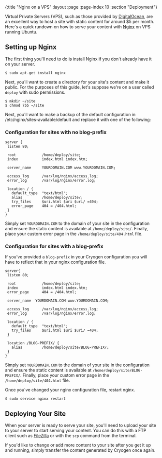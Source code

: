 {:title "Nginx on a VPS"
 :layout :page
 :page-index 10
 :section "Deployment"}

Virtual Private Servers (VPS), such as those provided by [DigitalOcean](https://www.digitalocean.com/), are an excellent way to host a site with static content for around $5 per month. Here's a quick rundown on how to serve your content with [Nginx](http://wiki.nginx.org/) on VPS running Ubuntu.

## Setting up Nginx

The first thing you'll need to do is install Nginx if you don't already have it on your server.

```
$ sudo apt-get install nginx
```

Next, you'll want to create a directory for your site's content and make it public. For the purposes of this guide, let's suppose we're on a user called `deploy` with sudo permissions.

```
$ mkdir ~/site
$ chmod 755 ~/site
```

Next, you'll want to make a backup of the default configuration in /etc/nginx/sites-available/default and replace it with one of the following:

### Configuration for sites with no blog-prefix

```
server {
 listen 80;

 root            /home/deploy/site;
 index           index.html index.htm;

 server_name     YOURDOMAIN.COM www.YOURDOMAIN.COM;

 access_log      /var/log/nginx/access.log;
 error_log       /var/log/nginx/error.log;

 location / {
   default_type  "text/html";
   alias         /home/deploy/site/;
   try_files     $uri.html $uri $uri/ =404;
   error_page    404 = /404.html;
 }
}
```

Simply set `YOURDOMAIN.COM` to the domain of your site in the configuration and ensure the static content is available at `/home/deploy/site/`. Finally, place your custom error page in the `/home/deploy/site/404.html` file.

### Configuration for sites with a blog-prefix

If you've provided a `blog-prefix` in your Cryogen configuration you will have to reflect that in your nginx configuration file.

```
server{
 listen 80;

 root            /home/deploy/site;
 index           index.html index.htm;
 error_page      404 = /404.html;

 server_name  YOURDOMAIN.COM www.YOURDOMAIN.COM;

 access_log      /var/log/nginx/access.log;
 error_log       /var/log/nginx/error.log;

 location / {
   default_type  "text/html";
   try_files     $uri.html $uri $uri/ =404;
 }

 location /BLOG-PREFIX/ {
   alias         /home/deploy/site/BLOG-PREFIX/;
 }
}
```

Simply set `YOURDOMAIN.COM` to the domain of your site in the configuration and ensure the static content is available at `/home/deploy/site/BLOG-PREFIX/`. Finally, place your custom error page in the `/home/deploy/site/404.html` file.

Once you've changed your nginx configuration file, restart nginx.

```
$ sudo service nginx restart
```

## Deploying Your Site

When your server is ready to serve your site, you'll need to upload your site to your server to start serving your content. You can do this with a FTP client such as [FileZilla](https://filezilla-project.org/) or with the `scp` command from the terminal.

If you'd like to change or add more content to your site after you get it up and running, simply transfer the content generated by Cryogen once again.
